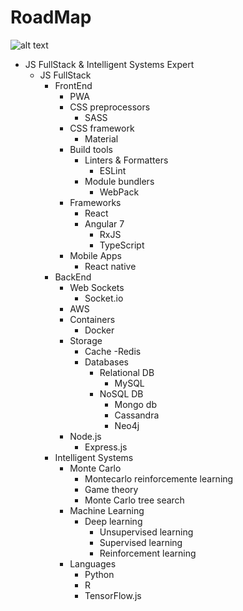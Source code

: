 # RoadMap
![alt text](https://github.com/Diegorandom/RoadMap/blob/master/RoadMap.png)

- JS FullStack & Intelligent Systems Expert
  - JS FullStack
    - FrontEnd
      - PWA
      - CSS preprocessors
        - SASS
      - CSS framework
        - Material
      - Build tools
        - Linters & Formatters
          - ESLint
        - Module bundlers
          - WebPack
      - Frameworks
        - React
        - Angular 7
          - RxJS
          - TypeScript
      - Mobile Apps
        - React native
    - BackEnd
      - Web Sockets
        - Socket.io
      - AWS
      - Containers
        - Docker
      - Storage
        - Cache
          -Redis
        - Databases
          - Relational DB
            - MySQL
          - NoSQL DB
            - Mongo db
            - Cassandra
            - Neo4j
      - Node.js
        - Express.js
    - Intelligent Systems
      - Monte Carlo
        - Montecarlo reinforcemente learning
        - Game theory
        - Monte Carlo tree search
      - Machine Learning
        - Deep learning
          - Unsupervised learning
          - Supervised learning
          - Reinforcement learning
      - Languages
        - Python 
        - R
        - TensorFlow.js
    
